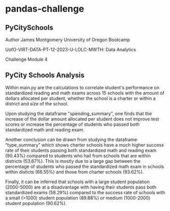 # pandas-challenge

## PyCitySchools

Author James Montgomery University of Oregon Bootcamp

UofO-VIRT-DATA-PT-12-2023-U-LOLC-MWTH: Data Analytics

Challenge Module 4

## PyCity Schools Analysis

Within main.py are the calculations to correlate student's performance on standardized reading and math exams across 15 schools with the amount of dollars allocated per student, whether the school is a charter or within a district and size of the school.

Upon studying the dataframe "spending_summary", one finds that the increase of the dollar amount allocated per student does not improve test scores or increase the percentage of students who passed both standardized math and reading exam.

Another conclusion can be drawn from studying the dataframe "type_summary" which shows charter schools have a much higher success rate of their students passing both standardized math and reading exam (90.43%) compared to students who hail from schools that are within districts (53.67%). This is mostly due to a large gap between the percentage of students who passed the standardized math exam in schools within disticts (66.55%) and those from charter schools (93.62%).

Finally, it can be inferred that schools with a large student population (2000-5000) are at a disadvantage with having their students pass both standardized exams (58.29%) compared to the success rate of schools with a small (>1000) student population (89.88%) or medium (1000-2000) student population (90.62%).
